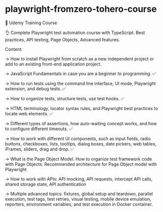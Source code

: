 # playwright-fromzero-tohero-course

📝 Udemy Training Course


👌 Complete Playwright test automation course with TypeScript. Best practices, API testing, Page Objects, Advanced features.


Content:

-> How to install Playwright from scratch as a new independent project or add to an existing front-end application project.

-> JavaScript Fundamentals in case you are a beginner to programming. ✅

-> How to run tests using the command line interface, UI mode, Playwright extension, and debug tests. ✅

-> How to organize tests, structure tests, use test hooks. ✅

-> HTML terminology, locator syntax rules, and Playwright best practices to locate web elements. ✅

-> Different types of assertions, how auto-waiting concept works, and how to configure different timeouts. ✅

-> How to work with different UI components, such as input fields, radio buttons, checkboxes, lists, tooltips, dialog boxes, date pickers, web tables, iFrames, sliders, drag and drop. ✅

-> What is the Page Object Model. How to organize test framework code with Page Objects. Recommended architecture for Page Object model with Playwright

-> How to work with APIs: API mocking, API requests, intercept API calls, shared storage state, API authentication

-> Multiple advanced topics: fixtures, global setup and teardown, parallel execution, test tags, test retries, visual testing, mobile device emulation, reporters, environment variables, and test execution in Docker container.


